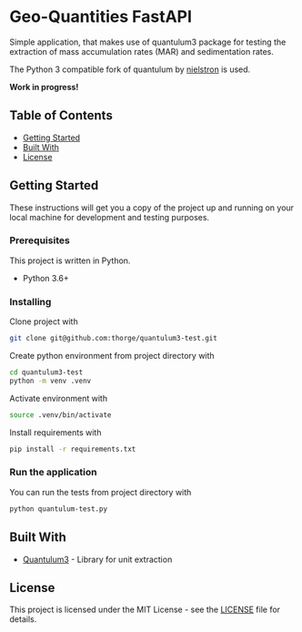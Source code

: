 # Geo-Quantities FastAPI

Simple application, that makes use of quantulum3 package for testing the extraction of mass accumulation rates (MAR) and sedimentation rates.

The Python 3 compatible fork of quantulum by [nielstron](https://github.com/nielstron/quantulum3) is used.

**Work in progress!**

## Table of Contents

- [Getting Started](#getting-started)
- [Built With](#built-with)
- [License](#license)

## Getting Started

These instructions will get you a copy of the project up and running on your local
machine for development and testing purposes.

### Prerequisites

This project is written in Python.

- Python 3.6+

### Installing

Clone project with

```sh
git clone git@github.com:thorge/quantulum3-test.git
```

Create python environment from project directory with

```sh
cd quantulum3-test
python -m venv .venv
```

Activate environment with

```sh
source .venv/bin/activate
```

Install requirements with

```sh
pip install -r requirements.txt
```

### Run the application

You can run the tests from project directory with

```sh
python quantulum-test.py
```

## Built With

- [Quantulum3](https://github.com/nielstron/quantulum3) -
Library for unit extraction

## License

This project is licensed under the MIT License - see the [LICENSE](LICENSE)
file for details.